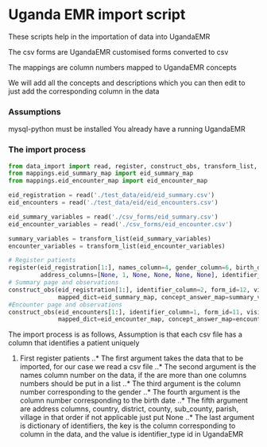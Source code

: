 # Uganda EMR import script

These scripts help in the importation of data into UgandaEMR

The csv forms are UgandaEMR customised forms converted to csv

The mappings are column numbers mapped to UgandaEMR concepts

We will add all the concepts and descriptions which you can then edit to just add the corresponding column in the data

### Assumptions

mysql-python must be installed
You already have a running UgandaEMR

### The import process

```python
from data_import import read, register, construct_obs, transform_list, group_data
from mappings.eid_summary_map import eid_summary_map
from mappings.eid_encounter_map import eid_encounter_map

eid_registration = read('./test_data/eid/eid_summary.csv')
eid_encounters = read('./test_data/eid/eid_encounters.csv')

eid_summary_variables = read('./csv_forms/eid_summary.csv')
eid_encounter_variables = read('./csv_forms/eid_encounter.csv')

summary_variables = transform_list(eid_summary_variables)
encounter_variables = transform_list(eid_encounter_variables)

# Register patients
register(eid_registration[1:], names_column=4, gender_column=6, birth_date_column=7,
         address_columns=[None, 1, None, None, None, None], identifier_columns={'2': '6'})
# Summary page and observations
construct_obs(eid_registration[1:], identifier_column=2, form_id=12, visit_column=3, encounter_type=16,
              mapped_dict=eid_summary_map, concept_answer_map=summary_variables, location_id=2)
#Encounter page and observations
construct_obs(eid_encounters[1:], identifier_column=1, form_id=11, visit_column=2, encounter_type=12,
              mapped_dict=eid_encounter_map, concept_answer_map=encounter_variables, location_id=2)

```

The import process is as follows,
Assumption is that each csv file has a column that identifies a patient uniquely


1. First register patients
..* The first argument takes the data that to be imported, for our case we read a csv file
..* The second argument is the names column number on the data, if the are more than one columns numbers should be put in a list
..* The third argument is the column number corresponding to the gender
..* The fourth argument is the column number corresponding to the birth date
..* The fifth argument are address columns, country, district, county, sub_county, parish, village in that order if not applicable just put None
..* The last argument is dictionary of identifiers, the key is the column corresponding to column in the data, and the value is identifier_type id in UgandaEMR



